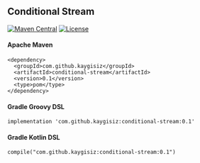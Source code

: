 ## Conditional Stream
[![Maven Central](https://img.shields.io/maven-central/v/com.github.kaygisiz/conditional-stream.svg?colorB=success&style=popout)](https://search.maven.org/artifact/com.github.kaygisiz/conditional-stream)
[![License](https://img.shields.io/badge/License-Apache%202.0-blue.svg)](https://opensource.org/licenses/Apache-2.0)

#### Apache Maven
```
<dependency>
  <groupId>com.github.kaygisiz</groupId>
  <artifactId>conditional-stream</artifactId>
  <version>0.1</version>
  <type>pom</type>
</dependency>
```

#### Gradle Groovy DSL
```
implementation 'com.github.kaygisiz:conditional-stream:0.1'
```

#### Gradle Kotlin DSL
```
compile("com.github.kaygisiz:conditional-stream:0.1")
```
